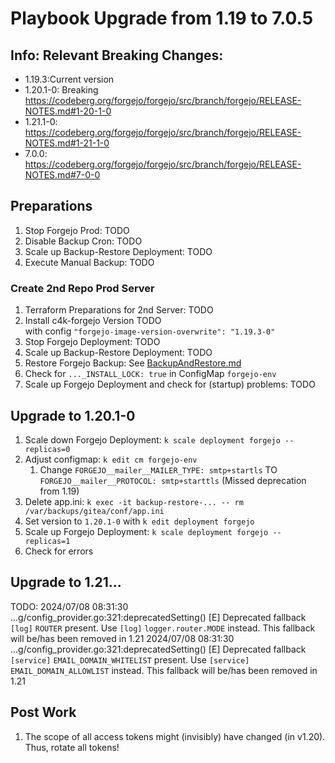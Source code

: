 # Playbook Upgrade from 1.19 to 7.0.5

## Info: Relevant Breaking Changes:

* 1.19.3:Current version
* 1.20.1-0: Breaking https://codeberg.org/forgejo/forgejo/src/branch/forgejo/RELEASE-NOTES.md#1-20-1-0
* 1.21.1-0: https://codeberg.org/forgejo/forgejo/src/branch/forgejo/RELEASE-NOTES.md#1-21-1-0
* 7.0.0: https://codeberg.org/forgejo/forgejo/src/branch/forgejo/RELEASE-NOTES.md#7-0-0

## Preparations

1. Stop Forgejo Prod: TODO
1. Disable Backup Cron: TODO
1. Scale up Backup-Restore Deployment: TODO
1. Execute Manual Backup: TODO

### Create 2nd Repo Prod Server

1. Terraform Preparations for 2nd Server: TODO
1. Install c4k-forgejo Version TODO   
   with config `"forgejo-image-version-overwrite": "1.19.3-0"`
1. Stop Forgejo Deployment: TODO
1. Scale up Backup-Restore Deployment: TODO
1. Restore Forgejo Backup: See [BackupAndRestore.md](BackupAndRestore.md)
1. Check for `..._INSTALL_LOCK: true` in ConfigMap `forgejo-env`
1. Scale up Forgejo Deployment and check for (startup) problems: TODO

## Upgrade to 1.20.1-0

1. Scale down Forgejo Deployment: `k scale deployment forgejo --replicas=0`
1. Adjust configmap: `k edit cm forgejo-env`
    1. Change `FORGEJO__mailer__MAILER_TYPE: smtp+startls` TO `FORGEJO__mailer__PROTOCOL: smtp+starttls` (Missed deprecation from 1.19)
1. Delete app.ini: `k exec -it backup-restore-... -- rm /var/backups/gitea/conf/app.ini`
1. Set version to `1.20.1-0` with `k edit deployment forgejo`
1. Scale up Forgejo Deployment: `k scale deployment forgejo --replicas=1`
1. Check for errors

## Upgrade to 1.21...

TODO:
2024/07/08 08:31:30 ...g/config_provider.go:321:deprecatedSetting() [E] Deprecated fallback `[log]` `ROUTER` present. Use `[log]` `logger.router.MODE` instead. This fallback will be/has been removed in 1.21
2024/07/08 08:31:30 ...g/config_provider.go:321:deprecatedSetting() [E] Deprecated fallback `[service]` `EMAIL_DOMAIN_WHITELIST` present. Use `[service]` `EMAIL_DOMAIN_ALLOWLIST` instead. This fallback will be/has been removed in 1.21

## Post Work

1. The scope of all access tokens might (invisibly) have changed (in v1.20). Thus, rotate all tokens!